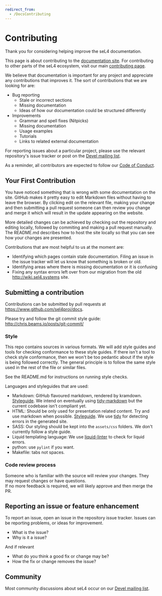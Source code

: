 ```yaml
---
redirect_from:
  - /DocsContributing
---
```


# Contributing

Thank you for considering helping improve the seL4 documentation.

This page is about contributing to the [documentation site][docsite].  For contributing to other parts of the seL4 ecosystem,
visit our main [contributing page][contribute].

[docsite]: https://docs.sel4.systems
[contribute]: https://docs.sel4.systems/Contributing_to_upstream_seL4_projects

We believe that documentation is important for any project and appreciate any contributions that improves it.
The sort of contributions that we are looking for are:
- Bug reporting
   - Stale or incorrect sections
   - Missing documentation
   - Ideas of how our documentation could be structured differently
- Improvements
   - Grammar and spell fixes (Nitpicks)
   - Missing documentation
   - Usage examples
   - Tutorials
   - Links to related external documentation

For reporting issues about a particular project, please use the relevant repository's issue tracker or post on the [Devel mailing list][mailing-list].

[mailing-list]: https://sel4.systems/lists/listinfo/

As a reminder, all contributors are expected to follow our [Code of Conduct][conduct].

[conduct]: https://docs.sel4.systems/Conduct


## Your First Contribution

You have noticed something that is wrong with some documentation on the site.  GitHub makes it pretty easy to edit Markdown files without having to leave the browser. By clicking edit on the relevant file, making your change and then submitting a pull request someone can then review you change and merge it which will result in the update appearing on the website.

More detailed changes can be achieved by checking out the repository and editing locally, followed by commiting and making a pull request manually.  The README.md describes how to host the site locally so that you can see how your changes are presented.

Contributions that are most helpful to us at the moment are:

- Identifying which pages contain stale documentation.  Filing an issue in the issue tracker will let us know that something is broken or old.
- Identifying areas where there is missing documentation or it is confusing
- Fixing any syntax errors left over from our migration from the old <http://wiki.sel4.systems> site.


## Submitting a contribution

Contributions can be submitted by pull requests at <https://www.github.com/sel4proj/docs>.

Please try and follow the git commit style guide: <http://chris.beams.io/posts/git-commit/>

### Style

This repo contains sources in various formats.  We will add style guides and tools for checking conformance to these style guides.
If there isn't a tool to check style conformance, then we won't be too pedantic about if the style is being followed correctly.  The general principle is to follow the same style used in the rest of the file or similar files.

See the README.md for instructions on running style checks.

Languages and styleguides that are used:
- Markdown: GitHub flavoured markdown, rendered by kramdown.  [Styleguide](https://github.com/slang800/markdown-styleguide).  We intend on eventually using [tidy-markdown](https://github.com/slang800/tidy-markdown) but the current codebase isn't compliant yet.
- HTML: Should be only used for presentation related content. Try and use markdown when possible. [Styleguide](https://google.github.io/styleguide/htmlcssguide.html).  We use [tidy](http://www.html-tidy.org/) for detecting errors in the generated site.
- SASS: Our styling should be kept into the `assets/css` folders.  We don't currently follow a style guide.
- Liquid templating language: We use [liquid-linter](https://www.npmjs.com/package/liquid-linter-cli) to check for liquid errors.
- python: use `pylint` if you want.
- Makefile: tabs not spaces.

### Code review process
Someone who is familiar with the source will review your changes.  They may request changes or have questions.  
If no more feedback is required, we will likely approve and then merge the PR.


## Reporting an issue or feature enhancement

To report an issue, open an issue in the repository issue tracker.  Issues can be reporting problems, or ideas for improvement.

- What is the issue?
- Why is it a issue?

And if relevant
- What do you think a good fix or change may be?
- How the fix or change removes the issue?


## Community
Most community discussions about seL4 occur on our [Devel mailing list][mailing-list].

